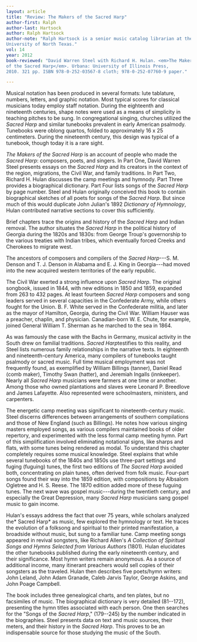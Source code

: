 ```yaml
---
layout: article
title: "Review: The Makers of the Sacred Harp"
author-first: Ralph
author-last: Hartsock
author: Ralph Hartsock
author-note: "Ralph Hartsock is a senior music catalog librarian at the 
University of North Texas."
vol: 14
year: 2012
book-reviewed: "David Warren Steel with Richard H. Hulan. <em>The Makers 
of the Sacred Harp</em>. Urbana: University of Illinois Press, 
2010. 321 pp. ISBN 978-0-252-03567-8 cloth; 978-0-252-07760-9 paper."

---
```


Musical notation has been produced in several formats: lute tablature,
numbers, letters, and graphic notation. Most typical scores for
classical musicians today employ staff notation. During the eighteenth
and nineteenth centuries, shape notes were used as a means of simplicity
in teaching pitches to be sung. In congregational singing, churches
utilized the *Sacred Harp* and similar tunebooks prevalent in early
American psalmody. Tunebooks were oblong quartos, folded to
approximately 16 x 25 centimeters. During the nineteenth century, this
design was typical of a tunebook, though today it is a rare sight.

*The Makers of the Sacred Harp* is an account of people who made the
*Sacred Harp*: composers, poets, and singers. In Part One, David Warren
Steel presents essays on the *Sacred Harp* and its creators in the
context of the region, migrations, the Civil War, and family traditions.
In Part Two, Richard H. Hulan discusses the camp meetings and hymnody.
Part Three provides a biographical dictionary. Part Four lists songs of
the *Sacred Harp* by page number. Steel and Hulan originally conceived
this book to contain biographical sketches of all poets for songs of the
*Sacred Harp*. But since much of this would duplicate John Julian's 1892
*Dictionary of Hymnology*, Hulan contributed narrative sections to cover
this sufficiently.

Brief chapters trace the origins and history of the *Sacred Harp* and
Indian removal. The author situates the *Sacred Harp* in the political
history of Georgia during the 1820s and 1830s: from George Troup's
governorship to the various treaties with Indian tribes, which
eventually forced Creeks and Cherokees to migrate west.

The ancestors of composers and compilers of the *Sacred Harp*---S. M.
Denson and T. J. Denson in Alabama and E. J. King in Georgia---had moved
into the new acquired western territories of the early republic.

The Civil War exerted a strong influence upon *Sacred Harp*. The
original songbook, issued in 1844, with new editions in 1850 and 1859,
expanded from 263 to 432 pages. At least fourteen *Sacred Harp*
composers and song leaders served in several capacities in the
Confederate Army, while others fought for the Union. B. F. White served
in the Confederate militia, and later as the mayor of Hamilton, Georgia,
during the Civil War. William Hauser was a preacher, chaplin, and
physician. Canadian-born W. E. Chute, for example, joined General
William T. Sherman as he marched to the sea in 1864.

As was famously the case with the Bachs in Germany, musical activity in
the South drew on familial traditions. *Sacred Harp*testifies to this
reality, and Steel lists numerous family relationships in the narrative
texts. In eighteenth and nineteenth-century America, many compilers of
tunebooks taught psalmody or sacred music. Full time musical employment
was not frequently found, as exemplified by William Billings (tanner),
Daniel Read (comb maker), Timothy Swan (hatter), and Jeremiah Ingalls
(innkeeper). Nearly all *Sacred Harp* musicians were farmers at one
time or another. Among those who owned plantations and slaves were
Leonard P. Breedlove and James Lafayette. Also represented were
schoolmasters, ministers, and carpenters.

The energetic camp meeting was significant to nineteenth-century music.
Steel discerns differences between arrangements of southern compilations
and those of New England (such as Billings). He notes how various
singing masters employed songs, as various compilers maintained books of
older repertory, and experimented with the less formal camp meeting
hymn. Part of this simplification involved eliminating notational signs,
like sharps and flats, with some tunes being rendered as modal. To
understand this chapter completely requires some musical knowledge.
Steel explains that while several tunebooks of the 1840s and 1850s use
three-part settings and fuging (fuguing) tunes, the first two editions
of *The Sacred Harp* avoided both, concentrating on plain tunes, often
derived from folk music. Four-part songs found their way into the 1859
edition, with compositions by Albsalom Ogletree and H. S. Reese. The
1870 edition added more of these fuguing tunes. The next wave was gospel
music---during the twentieth century, and especially the Great
Depression, many *Sacred Harp* musicians sang gospel music to gain
income.

Hulan's essays address the fact that over 75 years, while scholars
analyzed the\* Sacred Harp\* as music, few explored the hymnology or
text. He traces the evolution of a folksong and spiritual to their
printed manifestation, a broadside without music, but sung to a familiar
tune. Camp meeting songs appeared in revival songsters, like Richard
Allen's *A Collection of Spiritual Songs and Hymns Selected from Various
Authors* (1801)*.* Hulan elucidates the other tunebooks published during
the early nineteenth century, and their significance. Most hymn writers
remain anonymous. As a source of additional income, many itinerant
preachers would sell copies of their songsters as the traveled. Hulan
then describes five poets/hymn writers: John Leland, John Adam Granade,
Caleb Jarvis Taylor, George Askins, and John Poage Campbell.

The book includes three genealogical charts, and ten plates, but no
facsimiles of music. The biographical dictionary is very detailed
(81--172), presenting the hymn titles associated with each person. One
then searches for the "Songs of the *Sacred Harp*," (179--245) by the
number indicated in the biographies. Steel presents data on text and
music sources, their meters, and their history in the *Sacred Harp*.
This proves to be an indispensable source for those studying the music
of the South.
